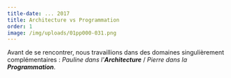 ```yaml
---
title-date: ... 2017
title: Architecture vs Programmation
order: 1
image: /img/uploads/01pp000-031.png
---
```

Avant de se rencontrer, nous travaillions dans des domaines singulièrement
complémentaires : _Pauline dans l'**Architecture**_ / _Pierre dans la
**Programmation**_.
